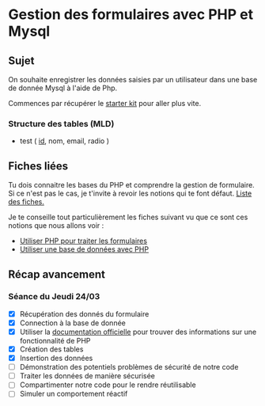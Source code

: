 # Gestion des formulaires avec PHP et Mysql

## Sujet

On souhaite enregistrer les données saisies par un utilisateur dans une base de donnée Mysql à l'aide de Php.

Commences par récupérer le [starter kit](./starter-kit) pour aller plus vite.

### Structure des tables (MLD)

- test ( <u>id</u>, nom, email, radio )

## Fiches liées

Tu dois connaitre les bases du PHP et comprendre la gestion de formulaire.
Si ce n'est pas le cas, je t'invite à revoir les notions qui te font défaut. [Liste des fiches.](../../Fiches/README.md)

Je te conseille tout particulièrement les fiches suivant vu que ce sont ces notions que nous allons voir :
- [Utiliser PHP pour traiter les formulaires](../../Fiches/php/traitement-formulaires.md)
- [Utiliser une base de données avec PHP](../../Fiches/php/php-et-sql.md)

## Récap avancement

### Séance du Jeudi 24/03

- [x] Récupération des donnés du formulaire
- [x] Connection à la base de donnée
- [x] Utiliser la [documentation officielle](https://php.net) pour trouver des informations sur une fonctionnalité de PHP
- [x] Création des tables
- [x] Insertion des données
- [ ] Démonstration des potentiels problèmes de sécurité de notre code
- [ ] Traiter les données de manière sécurisée
- [ ] Compartimenter notre code pour le rendre réutilisable
- [ ] Simuler un comportement réactif